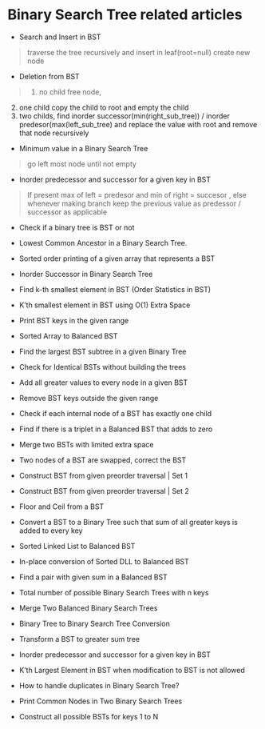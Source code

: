 Binary Search Tree related articles
===================================
    
* Search and Insert in BST

> traverse the tree recursively and insert in leaf(root=null) create new node
    
* Deletion from BST

> 1. no child free node,
2. one child copy the child to root and empty the child 
3. two childs, find inorder successor(min(right_sub_tree)) / inorder predesor(max(left_sub_tree) and replace the value with root and remove that node recursively
    
* Minimum value in a Binary Search Tree

> go left most node until not empty
    
* Inorder predecessor and successor for a given key in BST

> If present max of left = predesor and min of right = succesor , else whenever making branch keep the previous value as predessor / successor as applicable
    
* Check if a binary tree is BST or not

* Lowest Common Ancestor in a Binary Search Tree.

* Sorted order printing of a given array that represents a BST

* Inorder Successor in Binary Search Tree

* Find k-th smallest element in BST (Order Statistics in BST)

* K’th smallest element in BST using O(1) Extra Space

* Print BST keys in the given range

* Sorted Array to Balanced BST

* Find the largest BST subtree in a given Binary Tree

* Check for Identical BSTs without building the trees

* Add all greater values to every node in a given BST

* Remove BST keys outside the given range

* Check if each internal node of a BST has exactly one child

* Find if there is a triplet in a Balanced BST that adds to zero

* Merge two BSTs with limited extra space

* Two nodes of a BST are swapped, correct the BST

* Construct BST from given preorder traversal | Set 1

* Construct BST from given preorder traversal | Set 2

* Floor and Ceil from a BST

* Convert a BST to a Binary Tree such that sum of all greater keys is added to every key

* Sorted Linked List to Balanced BST

* In-place conversion of Sorted DLL to Balanced BST

* Find a pair with given sum in a Balanced BST

* Total number of possible Binary Search Trees with n keys

* Merge Two Balanced Binary Search Trees

* Binary Tree to Binary Search Tree Conversion

* Transform a BST to greater sum tree

* Inorder predecessor and successor for a given key in BST

* K’th Largest Element in BST when modification to BST is not allowed

* How to handle duplicates in Binary Search Tree?

* Print Common Nodes in Two Binary Search Trees

* Construct all possible BSTs for keys 1 to N
